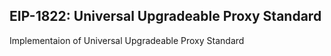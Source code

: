 ## EIP-1822: Universal Upgradeable Proxy Standard
Implementaion of Universal Upgradeable Proxy Standard

